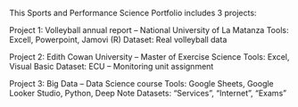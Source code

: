 This Sports and Performance Science Portfolio includes 3 projects:

Project 1: Volleyball annual report – National University of La Matanza
  Tools: Excell, Powerpoint, Jamovi (R)
  Dataset: Real volleyball data

Project 2: Edith Cowan University – Master of Exercise Science
  Tools: Excel, Visual Basic
  Dataset: ECU – Monitoring unit assignment

Project 3: Big Data – Data Science course
  Tools: Google Sheets, Google Looker Studio, Python, Deep Note
  Datasets: “Services”, “Internet”, “Exams”
